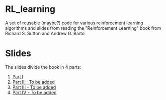 # RL_learning
A set of reusable (maybe?) code for various reinforcement learning algorithms and slides from reading the "Reinforcement Learning" book from Richard S. Sutton and Andrew G. Barto

# Slides

The slides divide the book in 4 parts:

1. [Part I](https://docs.google.com/presentation/d/e/2PACX-1vT9NI8YSjRzMjdMguFEwODgXteqcJgleemZEZHfbmawFhQS-ZDW-F0ozPLzPzwKDBQfUwtFycdstSAn/pub?start=false&loop=false&delayms=5000)
2. [Part II - To be added]()
2. [Part III - To be added]()
2. [Part IV - To be added]()

